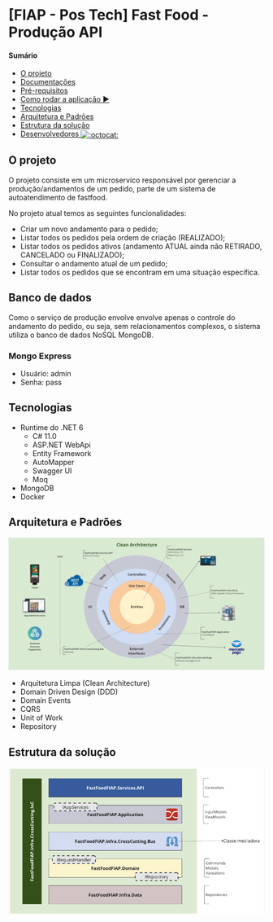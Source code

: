 # [FIAP - Pos Tech] Fast Food - Produção API

#### Sumário
   * [O projeto](#o-projeto)
   * [Documentações](#documentações)
   * [Pré-requisitos](#pré-requisitos)
   * [Como rodar a aplicação <g-emoji class="g-emoji" alias="arrow_forward" fallback-src="https://github.githubassets.com/images/icons/emoji/unicode/25b6.png">▶️</g-emoji>](#como-rodar-a-aplicação-️)
   * [Tecnologias](#tecnologias)
   * [Arquitetura e Padrões](#arquitetura-e-padrões)
   * [Estrutura da solução](#estrutura-da-solução)
   * [Desenvolvedores <img class="emoji" title=":octocat:" alt=":octocat:" src="https://github.githubassets.com/images/icons/emoji/octocat.png" height="20" width="20" align="absmiddle">](#desenvolvedores-octocat)

## O projeto

O projeto consiste em um microservico responsável por gerenciar a produção/andamentos de um pedido, parte de um sistema de autoatendimento de fastfood.

No projeto atual temos as seguintes funcionalidades:
- Criar um novo andamento para o pedido;
- Listar todos os pedidos pela ordem de criação (REALIZADO);
- Listar todos os pedidos ativos (andamento ATUAL ainda não RETIRADO, CANCELADO ou FINALIZADO);
- Consultar o andamento atual de um pedido;
- Listar todos os pedidos que se encontram em uma situação específica.

## Banco de dados
Como o serviço de produção envolve envolve apenas o controle do andamento do pedido, ou seja, sem relacionamentos complexos, o sistema utiliza o banco de dados NoSQL MongoDB.

### Mongo Express
- Usuário: admin
- Senha: pass

## Tecnologias

- Runtime do .NET 6
    - C# 11.0
    - ASP.NET WebApi
    - Entity Framework
    - AutoMapper
    - Swagger UI
    - Moq
- MongoDB 
- Docker

## Arquitetura e Padrões

![Arquitetura](./docs/CleanArchitecture.png)

- Arquitetura Limpa (Clean Architecture)
- Domain Driven Design (DDD)
- Domain Events
- CQRS
- Unit of Work
- Repository

## Estrutura da solução

![Projeto](./docs/Projeto.png) 
